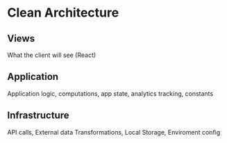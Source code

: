 # Clean Architecture

## Views

What the client will see (React)

## Application

Application logic, computations, app state, analytics tracking, constants

## Infrastructure

API calls, External data Transformations, Local Storage, Enviroment config


